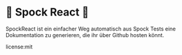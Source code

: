 # 🖖 Spock React 🖖

SpockReact ist ein einfacher Weg automatisch aus Spock Tests eine Dokumentation zu generieren, die ihr über Github hosten könnt.

license:mit
